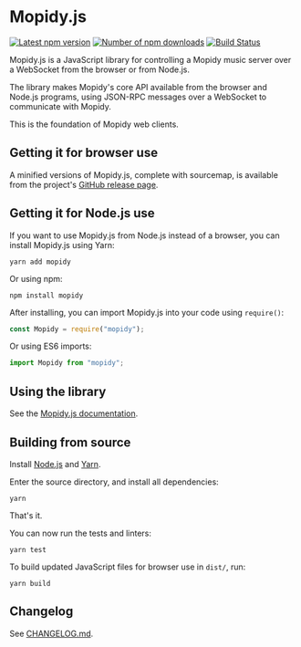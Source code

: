 # Mopidy.js

[![Latest npm version](https://img.shields.io/npm/v/mopidy.svg?style=flat)](https://www.npmjs.org/package/mopidy)
[![Number of npm downloads](https://img.shields.io/npm/dm/mopidy.svg?style=flat)](https://www.npmjs.org/package/mopidy)
[![Build Status](https://img.shields.io/travis/mopidy/mopidy.js.svg?style=flat)](https://travis-ci.org/mopidy/mopidy.js)

Mopidy.js is a JavaScript library for controlling a Mopidy music server over a
WebSocket from the browser or from Node.js.

The library makes Mopidy's core API available from the browser and Node.js
programs, using JSON-RPC messages over a WebSocket to communicate with Mopidy.

This is the foundation of Mopidy web clients.

## Getting it for browser use

A minified versions of Mopidy.js, complete with sourcemap, is available from
the project's
[GitHub release page](https://github.com/mopidy/mopidy.js/releases).

## Getting it for Node.js use

If you want to use Mopidy.js from Node.js instead of a browser, you can install
Mopidy.js using Yarn:

```
yarn add mopidy
```

Or using npm:

```
npm install mopidy
```

After installing, you can import Mopidy.js into your code using `require()`:

```js
const Mopidy = require("mopidy");
```

Or using ES6 imports:

```js
import Mopidy from "mopidy";
```

## Using the library

See the [Mopidy.js documentation](https://docs.mopidy.com/en/latest/api/js/).

## Building from source

Install [Node.js](https://nodejs.org/) and [Yarn](https://yarnpkg.com/).

Enter the source directory, and install all dependencies:

```
yarn
```

That's it.

You can now run the tests and linters:

```
yarn test
```

To build updated JavaScript files for browser use in `dist/`, run:

```
yarn build
```

## Changelog

See [CHANGELOG.md](CHANGELOG.md).
